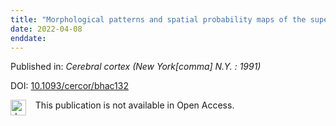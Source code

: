 ```yaml
---
title: "Morphological patterns and spatial probability maps of the superior parietal sulcus in the human brain."
date: 2022-04-08
enddate:
---
```


Published in: *Cerebral cortex (New York[comma] N.Y. : 1991)*

DOI: [10.1093/cercor/bhac132](https://doi.org/10.1093/cercor/bhac132)

<img src=https://upload.wikimedia.org/wikipedia/commons/thumb/0/0e/Closed_Access_logo_transparent.svg/1200px-Closed_Access_logo_transparent.svg.png alt="drawing" width="25" align="left"/> &nbsp;&nbsp;&nbsp;This publication is not available in Open Access.



